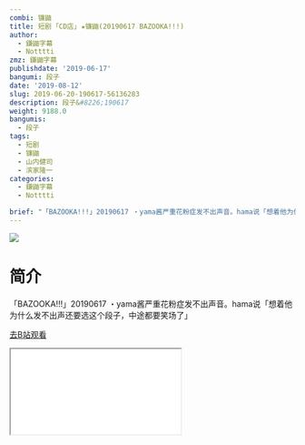 ```yaml
---
combi: 镰鼬
title: 短剧 ｢CD店｣ ★镰鼬(20190617 BAZOOKA!!!)
author:
  - 鎌鼬字幕
  - Notttti
zmz: 鎌鼬字幕
publishdate: '2019-06-17'
bangumi: 段子
date: '2019-08-12'
slug: 2019-06-20-190617-56136283
description: 段子&#8226;190617
weight: 9188.0
bangumis:
  - 段子
tags:
  - 短剧
  - 镰鼬
  - 山内健司
  - 滨家隆一
categories:
  - 鎌鼬字幕
  - Notttti

brief: "「BAZOOKA!!!」20190617 ・yama酱严重花粉症发不出声音。hama说「想着他为什么发不出声还要选这个段子，中途都要笑场了」"
---
```

![](https://raw.githubusercontent.com/tcgriffith/owaraisite/master/static/tmpimg/5237fb642d5db0482e5496cb17699674e98b0f62.jpg.480.jpg)
# 简介  
「BAZOOKA!!!」20190617
・yama酱严重花粉症发不出声音。hama说「想着他为什么发不出声还要选这个段子，中途都要笑场了」  

[去B站观看](https://www.bilibili.com/video/av56136283/)
<div class ="resp-container"><iframe class="testiframe" src="//player.bilibili.com/player.html?aid=56136283"", scrolling="no", allowfullscreen="true" > </iframe></div> 
